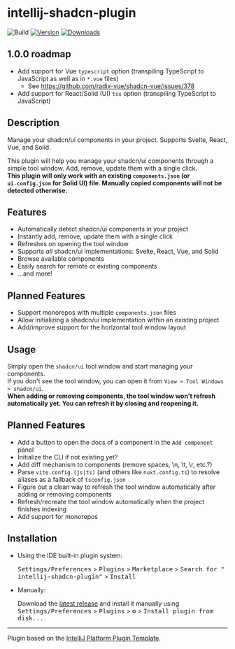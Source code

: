 # intellij-shadcn-plugin

![Build](https://github.com/WarningImHack3r/intellij-shadcn-plugin/workflows/Build/badge.svg)
[![Version](https://img.shields.io/jetbrains/plugin/v/com.github.warningimhack3r.intellijshadcnplugin.svg)](https://plugins.jetbrains.com/plugin/com.github.warningimhack3r.intellijshadcnplugin)
[![Downloads](https://img.shields.io/jetbrains/plugin/d/com.github.warningimhack3r.intellijshadcnplugin.svg)](https://plugins.jetbrains.com/plugin/com.github.warningimhack3r.intellijshadcnplugin)

## 1.0.0 roadmap

- Add support for Vue `typescript` option (transpiling TypeScript to JavaScript as well as in `*.vue` files)
  - See https://github.com/radix-vue/shadcn-vue/issues/378
- Add support for React/Solid (UI) `tsx` option (transpiling TypeScript to JavaScript)

## Description

<!-- Plugin description -->
Manage your shadcn/ui components in your project. Supports Svelte, React, Vue, and Solid.

This plugin will help you manage your shadcn/ui components through a simple tool window. Add, remove, update them with a
single click.  
**This plugin will only work with an existing `components.json` (or `ui.config.json` for Solid UI) file. Manually copied components will not be detected
otherwise.**

## Features

- Automatically detect shadcn/ui components in your project
- Instantly add, remove, update them with a single click
- Refreshes on opening the tool window
- Supports _all_ shadcn/ui implementations: Svelte, React, Vue, and Solid
- Browse available components
- Easily search for remote or existing components
- ...and more!

## Planned Features

- Support monorepos with multiple `components.json` files
- Allow initializing a shadcn/ui implementation within an existing project
- Add/improve support for the horizontal tool window layout

## Usage

Simply open the `shadcn/ui` tool window and start managing your components.  
If you don't see the tool window, you can open it from `View > Tool Windows > shadcn/ui`.  
**When adding or removing components, the tool window won't refresh automatically yet. You can refresh it by closing and
reopening it.**

## Planned Features

- Add a button to open the docs of a component in the `Add component` panel
- Initialize the CLI if not existing yet?
- Add diff mechanism to components (remove spaces, \n, \t, \r, etc.?)
- Parse `vite.config.(js|ts)` (and others like `nuxt.config.ts`) to resolve aliases as a fallback of `tsconfig.json`
- Figure out a clean way to refresh the tool window automatically after adding or removing components
- Refresh/recreate the tool window automatically when the project finishes indexing
- Add support for monorepos

<!-- Plugin description end -->

## Installation

- Using the IDE built-in plugin system:

  <kbd>Settings/Preferences</kbd> > <kbd>Plugins</kbd> > <kbd>Marketplace</kbd> > <kbd>Search for "
  intellij-shadcn-plugin"</kbd> >
  <kbd>Install</kbd>

- Manually:

  Download the [latest release](https://github.com/WarningImHack3r/intellij-shadcn-plugin/releases/latest) and install
  it manually using
  <kbd>Settings/Preferences</kbd> > <kbd>Plugins</kbd> > <kbd>⚙️</kbd> > <kbd>Install plugin from disk...</kbd>

---
Plugin based on the [IntelliJ Platform Plugin Template][template].

[template]: https://github.com/JetBrains/intellij-platform-plugin-template
